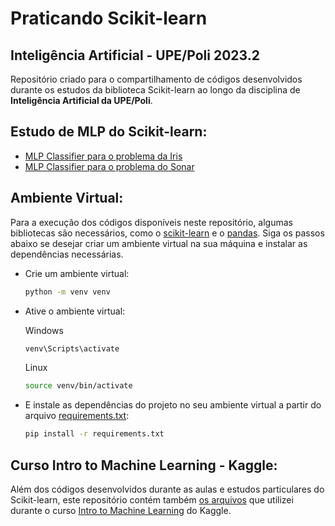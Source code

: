 # Praticando Scikit-learn
## Inteligência Artificial - UPE/Poli 2023.2

Repositório criado para o compartilhamento de códigos desenvolvidos durante os estudos da biblioteca Scikit-learn ao longo da disciplina de **Inteligência Artificial da UPE/Poli**.

## **Estudo de MLP do Scikit-learn**:
- [MLP Classifier para o problema da Iris](/MLPClassifier/iris/)
- [MLP Classifier para o problema do Sonar](/MLPClassifier/sonar/)

## **Ambiente Virtual:**
Para a execução dos códigos disponíveis neste repositório, algumas bibliotecas são necessários, como o [scikit-learn]() e o [pandas](). Siga os passos abaixo se desejar criar um ambiente virtual na sua máquina e instalar as dependências necessárias.

- Crie um ambiente virtual:
    ```cmd
    python -m venv venv
    ```

- Ative o ambiente virtual:
    
    Windows
    ```cmd
    venv\Scripts\activate
    ```
    Linux
    ```bash
    source venv/bin/activate
    ```

- E instale as dependências do projeto no seu ambiente virtual a partir do arquivo [requirements.txt](requirements.txt):
    ```cmd
    pip install -r requirements.txt
    ```

## **Curso Intro to Machine Learning - Kaggle**:
Além dos códigos desenvolvidos durante as aulas e estudos particulares do Scikit-learn, este repositório contém também [os arquivos](./Curso_Kaggle_Intro_to_ML/) que utilizei durante o curso
[Intro to Machine Learning](https://www.kaggle.com/learn/intro-to-machine-learning)
do Kaggle.